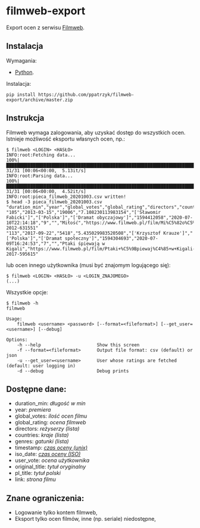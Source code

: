 # filmweb-export

Export ocen z serwisu [Filmweb](https://www.filmweb.pl).

## Instalacja

Wymagania:

- [Python](https://www.python.org/).

Instalacja:

```
pip install https://github.com/ppatrzyk/filmweb-export/archive/master.zip
```

## Instrukcja

Filmweb wymaga zalogowania, aby uzyskać dostęp do wszystkich ocen. Istnieje możliwość eksportu własnych ocen, np.:

```
$ filmweb <LOGIN> <HASŁO>
INFO:root:Fetching data...
100%|███████████████████████████████████████████████████████████████████████████████████████████████████████████████████████████████████████████████████████| 31/31 [00:06<00:00,  5.13it/s]
INFO:root:Parsing data...
100%|███████████████████████████████████████████████████████████████████████████████████████████████████████████████████████████████████████████████████████| 31/31 [00:06<00:00,  4.52it/s]
INFO:root:pieca_filmweb_20201003.csv written!
$ head -3 pieca_filmweb_20201003.csv 
"duration_min","year","global_votes","global_rating","directors","countries","genres","timestamp","iso_date","user_vote","original_title","pl_title","link"
"105","2013-03-15","19006","7.108230113983154","['Sławomir Fabicki']","['Polska']","['Dramat obyczajowy']","1594412058","2020-07-10T22:14:18","9","","Miłość","https://www.filmweb.pl/film/Mi%C5%82o%C5%9B%C4%87-2012-631551"
"113","2017-09-22","5418","5.435029983520508","['Krzysztof Krauze']","['Polska']","['Dramat społeczny']","1594304693","2020-07-09T16:24:53","7","","Ptaki śpiewają w Kigali","https://www.filmweb.pl/film/Ptaki+%C5%9Bpiewaj%C4%85+w+Kigali-2017-595615"
```

lub ocen innego użytkownika (musi być znajomym logującego się):

```
$ filmweb <LOGIN> <HASŁO> -u <LOGIN_ZNAJOMEGO>
(...)
```

Wszystkie opcje:

```
$ filmweb -h
filmweb

Usage:
    filmweb <username> <password> [--format=<fileformat>] [--get_user=<username>] [--debug]

Options:
    -h --help                     Show this screen
    -f --format=<fileformat>      Output file format: csv (default) or json
    -u --get_user=<username>      User whose ratings are fetched (default: user logging in)
    -d --debug                    Debug prints
```

## Dostępne dane:

- duration_min: _długość w min_
- year: _premiera_
- global_votes: _ilość ocen filmu_
- global_rating: _ocena filmweb_
- directors: _reżyserzy (lista)_
- countries: _kraje (lista)_
- genres: _gatunki (lista)_
- timestamp: _[czas oceny (unix)](https://pl.wikipedia.org/wiki/Czas_uniksowy)_
- iso_date: _[czas oceny (ISO)](https://pl.wikipedia.org/wiki/ISO_8601)_
- user_vote: _ocena użytkownika_
- original_title: _tytuł oryginalny_
- pl_title: _tytuł polski_
- link: _strona filmu_

## Znane ograniczenia:

- Logowanie tylko kontem filmweb,
- Eksport tylko ocen filmów, inne (np. seriale) niedostępne,
